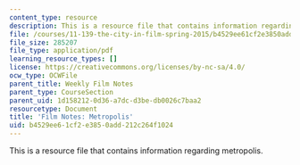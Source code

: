 ```yaml
---
content_type: resource
description: This is a resource file that contains information regarding metropolis.
file: /courses/11-139-the-city-in-film-spring-2015/b4529ee61cf2e3850add212c264f1024_MIT11_139S15_Metropolis.pdf
file_size: 285207
file_type: application/pdf
learning_resource_types: []
license: https://creativecommons.org/licenses/by-nc-sa/4.0/
ocw_type: OCWFile
parent_title: Weekly Film Notes
parent_type: CourseSection
parent_uid: 1d158212-0d36-a7dc-d3be-db0026c7baa2
resourcetype: Document
title: 'Film Notes: Metropolis'
uid: b4529ee6-1cf2-e385-0add-212c264f1024
---
```

This is a resource file that contains information regarding metropolis.